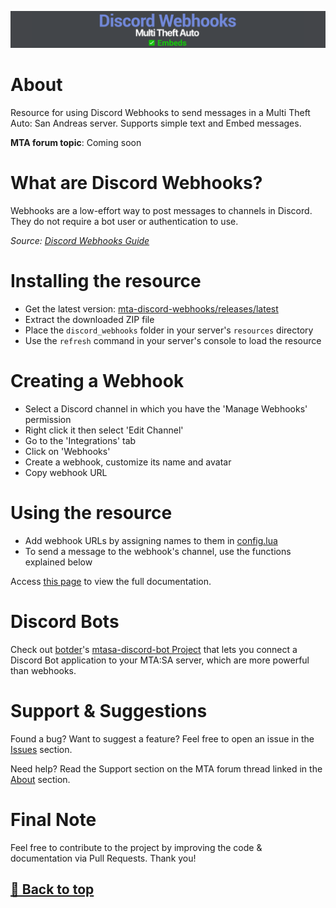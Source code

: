 ![Banner](/.github/images/banner.png)

# About

Resource for using Discord Webhooks to send messages in a Multi Theft Auto: San Andreas server. Supports simple text and Embed messages.

**MTA forum topic**: Coming soon

# What are Discord Webhooks?

Webhooks are a low-effort way to post messages to channels in Discord. They do not require a bot user or authentication to use.

*Source: [Discord Webhooks Guide](https://support.discord.com/hc/en-us/articles/228383668-Intro-to-Webhooks)*

# Installing the resource

- Get the latest version: [mta-discord-webhooks/releases/latest](https://github.com/Fernando-A-Rocha/mta-discord-webhooks/releases/latest)
- Extract the downloaded ZIP file
- Place the `discord_webhooks` folder in your server's `resources` directory
- Use the `refresh` command in your server's console to load the resource

# Creating a Webhook

- Select a Discord channel in which you have the 'Manage Webhooks' permission
- Right click it then select 'Edit Channel'
- Go to the 'Integrations' tab
- Click on 'Webhooks'
- Create a webhook, customize its name and avatar
- Copy webhook URL

# Using the resource

- Add webhook URLs by assigning names to them in [config.lua](/discord_webhooks/custom/config.lua)
- To send a message to the webhook's channel, use the functions explained below

Access [this page](/SYSTEM.md) to view the full documentation.

# Discord Bots

Check out [botder](https://github.com/botder)'s [mtasa-discord-bot Project](https://github.com/botder/mtasa-discord-bot) that lets you connect a Discord Bot application to your MTA:SA server, which are more powerful than webhooks.

# Support & Suggestions

Found a bug? Want to suggest a feature? Feel free to open an issue in the [Issues](https://github.com/Fernando-A-Rocha/mta-discord-webhooks/issues) section.

Need help? Read the Support section on the MTA forum thread linked in the [About](#about) section.

# Final Note

Feel free to contribute to the project by improving the code & documentation via Pull Requests. Thank you!

## [🔗 Back to top](#)
